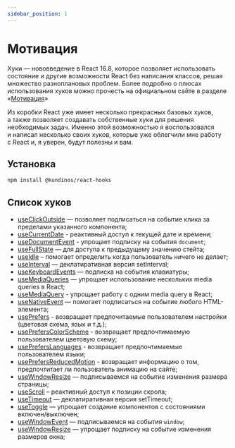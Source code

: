 ```yaml
---
sidebar_position: 1
---
```


# Мотивация

Хуки&nbsp;&mdash; нововведение в&nbsp;React&nbsp;16.8, которое позволяет использовать
состояние и&nbsp;другие возможности React без написания классов, решая множество
разноплановых проблем. Более подробно о&nbsp;плюсах использования хуков можно прочесть
на&nbsp;официальном сайте в&nbsp;разделе &laquo;[Мотивация](https://ru.reactjs.org/docs/hooks-intro.html#motivation)&raquo;

Из&nbsp;коробки React уже имеет несколько прекрасных базовых хуков, а&nbsp;также позволяет
создавать собственные хуки для решения необходимых задач. Именно этой возможностью
я&nbsp;воспользовался и&nbsp;написал несколько своих хуков, которые уже облегчили мне
работу с&nbsp;React&nbsp;и, я&nbsp;уверен, будут полезны и&nbsp;вам.

## Установка

```bash
npm install @kundinos/react-hooks
```

## Список хуков

- [useClickOutside](./hooks/use-click-outside.mdx) — позволяет подписаться на событие клика за пределами указанного компонента;
- [useCurrentDate](./hooks/use-current-date) - реактивный доступ к текущей дате и времени;
- [useDocumentEvent](./hooks/use-document-event) - упрощает подписку на события `document`;
- [useFullState](./hooks/use-full-state) — для доступа к предыдущему значению стейта;
- [useIdle](./hooks/use-idle) – помогает определить когда пользователь ничего не делает;
- [useInterval](./hooks/use-interval) — деклатиративная версия setInterval;
- [useKeyboardEvents](./hooks/use-keyboard-events) — подписка на события клавиатуры;
- [useMediaQueries](./hooks/use-media-queries.mdx) — упрощает использование нескольких media queries в React;
- [useMediaQuery](./hooks/use-media-query.mdx) - упрощает работу с одним media query в React;
- [useNativeEvent](./hooks/use-native-event) — помогает подписаться на событие любого HTML-элемента;
- [usePrefers](./hooks/use-prefers) - возвращает предпочитаемые пользователем настройки (цветовая схема, язык и т.д.);
- [usePrefersColorScheme](./hooks/use-prefers-color-scheme.mdx) - возвращает предпочтимаемую пользователем цветовую схему;
- [usePrefersLanguages](./hooks/use-prefers-languages.mdx) - возвращает предпочтимаемые пользователем языки;
- [usePrefersReducedMotion](./hooks/use-prefers-reduced-motion.mdx) - возвращает информацию о том, предпочтитает ли пользователь анимацию на сайте;
- [useWindowResize](./hooks/use-window-resize) — подписываемся на событие изменения размера страницы;
- [useScroll](./hooks/use-scroll) – реактивный доступ к позиции скрола;
- [useTimeout](./hooks/use-timeout) — деклатиративная версия setTimeout;
- [useToggle](./hooks/use-toggle) — упрощает создание компонентов с состояниями включен/выключен;
- [useWindowEvent](./hooks/use-window-event) — подписываемся на события `window`;
- [useWindowResize](./hooks/use-window-resize) — упрощает подписку на событие изменения размеров окна;

